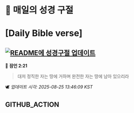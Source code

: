 # 🙏 매일의 성경 구절
# [Daily Bible verse]
## [![README에 성경구절 업데이트](https://github.com/DONGSUKA/first_test/actions/workflows/update-readme-bible.yml/badge.svg)](https://github.com/DONGSUKA/first_test/actions/workflows/update-readme-bible.yml)
<!-- START_BIBLE_VERSE -->
📖 **잠언 2:21**
> 대저 정직한 자는 땅에 거하며 완전한 자는 땅에 남아 있으리라

🕊️ _업데이트 시각: 2025-08-25 13:46:09 KST_
  <!-- END_BIBLE_VERSE -->
## GITHUB_ACTION
